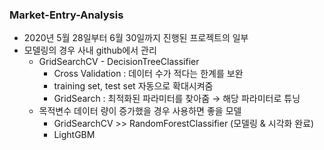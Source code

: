 ### Market-Entry-Analysis
* 2020년 5월 28일부터 6월 30일까지 진행된 프로젝트의 일부
* 모델링의 경우 사내 github에서 관리
  * GridSearchCV - DecisionTreeClassifier
    - Cross Validation : 데이터 수가 적다는 한계를 보완
    - training set, test set 자동으로 확대시켜줌
    - GridSearch : 최적화된 파라미터를 찾아줌 → 해당 파라미터로 튜닝
  * 목적변수 데이터 량이 증가했을 경우 사용하면 좋을 모델
    - GridSearchCV >> RandomForestClassifier (모델링 & 시각화 완료)
    - LightGBM
